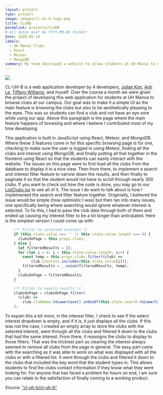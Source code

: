 ```yaml
---
layout: project
type: project
image: images/cl-uh-b-logo.png
title: CLUHB
permalink: projects/CLUHB
# All dates must be YYYY-MM-DD format!
date: 2020-05-14
labels:
  - UH Manoa Clubs
  - React
  - Meteor
  - MongoDB
summary: My team developed a website to allow students at UH Manoa to easily browse clubs offered.
---
```


<img class="ui image" src="{{ site.baseurl }}/images/browse.png">

CL-UH-B is a web application developer by 4 developers, [Julian Kim](https://github.com/julianki-cs), [Anh Le](https://github.com/lekanh), [Tiffany Williams](https://github.com/tiffanywilliams), and myself. Over the course a month we were given the project of developing this web application for students at UH Manoa to browse clubs at our campus. Our goal was to make it a simple UI as the main feature is browsing the clubs but also to be aesthetically pleasing to the eyes. This was so students can find a club and not have an eye sore while using our app. Above this paragraph is the page where the main feature happens of browsing and where I believe I contributed most of my time developing.

This application is built in JavaScript using React, Meteor, and MongoDB. Where these 3 features come in for this specific browsing page is for one, checking to make sure the user is logged in using Meteor, finding all the clubs and interest using MongoDB, and finally putting all that together in the frontend using React so that the students can easily interact with the website. The issues on this page were to first load all the clubs from the database to display it in a nice view. Then from there, to implement a search and interest filter feature to narrow down the results, and then finally to paginate it so that the student would not have to scroll through nearly 300 clubs. If you want to check out how the code is done, you may go to our [ListClubs.jsx](https://github.com/cl-uh-b/cl-uh-b/blob/master/app/imports/ui/pages/ListClubs.jsx) to see all of it. The issue I do want to talk about is how I implemented the search and filter feature together. Originially, I believed the issue would be simple (how optimistic I was) but then ran into many issues, one specifically being where searching would ignore whatever interest is selected. To fix this, I had to pass the club data through both of them and ended up causing my interest filter to be a lot longer than anticipated. Here is the simplest version I could come up with:
```js
    /** Filter to selected interest */
    if (this.state.value === '' || this.state.value.length === 0) {
      clubsOnPage = this.props.clubs;
    } else {
      let filteredResults = [];
      for (let i = 0; i < this.state.value.length; i++) {
        const temp = this.props.clubs.filter((club) => 
            club.interest.includes(this.state.value[i]));
        filteredResults = _.union(filteredResults, temp);
      }
      clubsOnPage = filteredResults;
    }

    /** Filter to search results */
    clubsOnPage = clubsOnPage.filter(
      (club) =>
        club.clubName.toLowerCase().indexOf(this.state.search.toLowerCase()) !== -1,
    );
```
To expain this a bit more, in the interest filter, I check to see if the select interest dropdown is empty, and if it is, it just displays all the clubs. If this was not the case, I created an empty array to store the clubs with the selected interest, went through all the clubs and filtered it down to the clubs that had the same interest. From there, it reassigns the clubs to display to those filters. That was the trickiest part as clearing the interest always seemed to remove all clubs from the page in general. The easy part came with the searching as it was able to work on what was displayed with all the clubs or with a filtered list. It went through the clubs and filtered it down to the clubs that included the key word that the student types in. This allows students to find the clubs contact information if they know what they were looking for. For anyone that has faced a problem for hours on end, I am sure you can relate to the satisfaction of finally coming to a working product.

Source: <a href="https://github.com/cl-uh-b/cl-uh-b"><i class="large github icon"></i>"cl-uh-b/cl-uh-b"</a>
